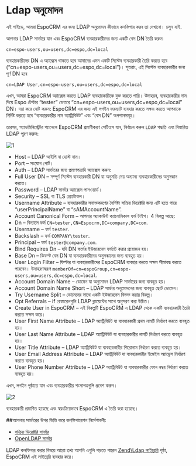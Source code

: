 # Ldap অনুমোদন

এই গাইডে, আমরা EspoCRM এর জন্য LDAP অনুমোদন কীভাবে কনফিগার করব তা দেখাবো। চলুন যাই.

আপনার LDAP সার্ভারে যান এবং EspoCRM ব্যবহারকারীদের জন্য একটি বেস DN তৈরি করুন
```
cn=espo-users,ou=users,dc=espo,dc=local
```

ব্যবহারকারীদের DN এ অ্যাক্সেস থাকতে হবে আমাদের এমন একটি সিস্টেম ব্যবহারকারী তৈরি করতে হবে (“cn=espo-users,ou=users,dc=espo,dc=local”)। সুতরাং, এই সিস্টেম ব্যবহারকারীর জন্য পূর্ণ DN হবে
```
cn=LDAP User,cn=espo-users,ou=users,dc=espo,dc=local
```
এখন, আমরা EspoCRM অ্যাক্সেস করতে LDAP ব্যবহারকারীকে যুক্ত করতে পারি। উদাহরন, ব্যবহারকারীর নাম দিয়ে Espo টেস্টার “tester” ভেতরে “cn=espo-users,ou=users,dc=espo,dc=local” DN। দয়া করে নোট করুন: EspoCRM এর জন্য এই লগইন ফরম্যাট ব্যবহার করতে সক্ষম করতে আপনাকে নির্দিষ্ট করতে হবে “ব্যবহারকারীর নাম অ্যাট্রিবিউট” এবং “বেস DN” অপশানসমূহ।

তারপর, অ্যাডমিনিস্ট্রেটর প্যানেলে EspoCRM প্রমাণীকরণ সেটিংসে যান, নির্বাচন করুন `LDAP` পদ্ধতি এবং বিস্তারিত LDAP পূরণ করুন:

![1](https://raw.githubusercontent.com/espocrm/documentation/master/_static/images/administration/ldap-authorization/ldap-configuration.png)

* Host – LDAP আইপি বা হোস্ট নাম।
* Port – সংযোগ পোর্ট।
* Auth – LDAP সার্ভারের জন্য প্রমাণপত্রাদি অ্যাক্সেস করুন:
 * Full User DN – সম্পূর্ণ সিস্টেম ব্যবহারকারী DN যা অনুমতি দেয় অন্যান্য ব্যবহারকারীদের অনুসন্ধান করতে।
 * Password – LDAP সার্ভার অ্যাক্সেস পাসওয়ার্ড।
* Security – SSL বা TLS প্রোটোকল।
* Username Attribute – ব্যবহারকারীর সনাক্তকরণের বৈশিষ্ট্য সক্রিয় ডিরেক্টরি জন্য এটি হতে পারে “userPrincipalName” বা “sAMAccountName”.
* Account Canonical Form – আপনার অ্যাকাউন্ট ক্যানোনিকাল ফর্ম টাইপ। 4 বিকল্প আছে:
 * Dn – বিন্যাসে ফর্ম `CN=tester,CN=Espocrm,DC=company,DC=com`.
 * Username – ফর্ম `tester`.
 * Backslash – ফর্ম `COMPANY\tester`.
 * Principal – ফর্ম `tester@company.com`.
* Bind Requires Dn – যদি DN ফর্মের ইউজারনেম ফর্ম্যাট করার প্রয়োজন হয়।
* Base Dn – ডিফল্ট বেস DN যা ব্যবহারকারীদের অনুসন্ধানের জন্য ব্যবহৃত হয়।
* User Login Filter – ফিল্টার যা ব্যবহারকারীদের EspoCRM ব্যবহার করতে সক্ষম সীমাবদ্ধ করতে পারবেন। উদাহরণস্বরূপ `memberOf=cn=espoGroup,cn=espo-users,ou=users,dc=espo,dc=local`.
* Account Domain Name – ডোমেন যা অনুমোদন LDAP সার্ভারের জন্য ব্যবহৃত হয়।
* Account Domain Name Short – LDAP সার্ভার অনুমোদনের জন্য ব্যবহৃত ছোট ডোমেন।
* Try Username Split – ডোমেনের সাথে একটি ইউজারনেম বিভক্ত করার বিকল্প।
* Opt Referrals – if রেফারেলগুলি LDAP ক্লায়েন্টের সাথে অনুসরণ করা উচিত।
* Create User in EspoCRM – এই বিকল্পটি EspoCRM এ LDAP থেকে একটি ব্যবহারকারী তৈরি করতে সক্ষম করে।
 * User First Name Attribute – LDAP অ্যাট্রিবিউট যা ব্যবহারকারী প্রথম নামটি নির্ধারণ করতে ব্যবহৃত হয়।
 * User Last Name Attribute – LDAP অ্যাট্রিবিউট যা ব্যবহারকারীর নামটি নির্ধারণ করতে ব্যবহৃত হয়।
 * User Title Attribute – LDAP অ্যাট্রিবিউট যা ব্যবহারকারীর শিরোনাম নির্ধারণ করতে ব্যবহৃত হয়।
 * User Email Address Attribute – LDAP অ্যাট্রিবিউট যা ব্যবহারকারীর ইমেইল অ্যাড্রেস নির্ধারণ করতে ব্যবহৃত হয়।
 * User Phone Number Attribute – LDAP অ্যাট্রিবিউট যা ব্যবহারকারীর ফোন নম্বর নির্ধারণ করতে ব্যবহৃত হয়।

এখন, লগইন পৃষ্ঠাতে যান এবং ব্যবহারকারীর শংসাপত্রগুলি প্রবেশ করুন।

![2](https://raw.githubusercontent.com/espocrm/documentation/master/_static/images/administration/ldap-authorization/ldap-login.png)

ব্যবহারকারী প্রমাণিত হয়েছে এবং স্বয়ংক্রিয়ভাবে EspoCRM এ তৈরি করা হয়েছে।

##আপনার সার্ভারের উপর ভিত্তি করে কনফিগারেশন নির্দেশাবলী:
* [সক্রিয় ডিরেক্টরি সার্ভার](ldap-authorization-for-ad.md)
* [OpenLDAP সার্ভার](ldap-authorization-for-openldap.md)

LDAP কনফিগার করার বিষয়ে আরো তথ্য আপনি এগুলি পড়তে পারেন [Zend\Ldap লাইব্রেরি](https://zendframework.github.io/zend-ldap/intro/) পৃষ্ঠা, EspoCRM এই লাইব্রেরি ব্যবহার করে।

